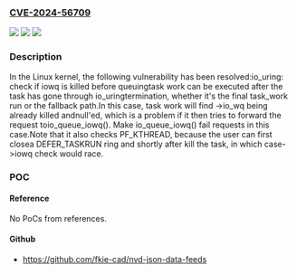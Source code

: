 ### [CVE-2024-56709](https://cve.mitre.org/cgi-bin/cvename.cgi?name=CVE-2024-56709)
![](https://img.shields.io/static/v1?label=Product&message=Linux&color=blue)
![](https://img.shields.io/static/v1?label=Version&message=773af69121ecc6c53d192661af8d53bb3db028ae%3C%20534d59ab38010aada88390db65985e65d0de7d9e%20&color=brighgreen)
![](https://img.shields.io/static/v1?label=Vulnerability&message=n%2Fa&color=brighgreen)

### Description

In the Linux kernel, the following vulnerability has been resolved:io_uring: check if iowq is killed before queuingtask work can be executed after the task has gone through io_uringtermination, whether it's the final task_work run or the fallback path.In this case, task work will find ->io_wq being already killed andnull'ed, which is a problem if it then tries to forward the request toio_queue_iowq(). Make io_queue_iowq() fail requests in this case.Note that it also checks PF_KTHREAD, because the user can first closea DEFER_TASKRUN ring and shortly after kill the task, in which case->iowq check would race.

### POC

#### Reference
No PoCs from references.

#### Github
- https://github.com/fkie-cad/nvd-json-data-feeds

